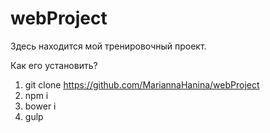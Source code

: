 # webProject
Здесь находится мой тренировочный проект.

Как его установить?

1. git clone https://github.com/MariannaHanina/webProject
2. npm i
3. bower i
4. gulp
